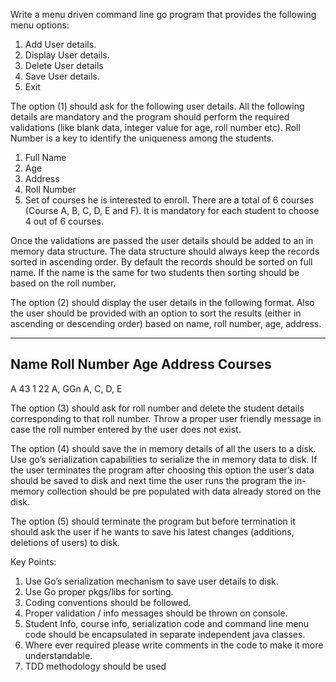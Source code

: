 Write a menu driven command line go program that provides the following menu options:
1.  Add User details.
2.  Display User details.
3.  Delete User details
4.  Save User details.
5.  Exit

The option (1) should ask for the following user details. All the following details are mandatory and the program should perform the required validations (like blank data, integer value for age, roll number etc). Roll Number is a key to identify the uniqueness among the students.
1.  Full Name
2.  Age
3.  Address
4.  Roll Number
5.  Set of courses he is interested to enroll. There are a total of 6 courses (Course A, B, C, D, E and F). It is mandatory for each student to choose 4 out of 6 courses.

Once the validations are passed the user details should be added to an in memory data structure. The data structure should always keep the records sorted in ascending order. By default the records should be sorted on full name. If the name is the same for two students then sorting should be based on the roll number.

The option (2) should display the user details in the following format. Also the user should be provided with an option to sort the results (either in ascending or descending order) based on name, roll number, age, address.

----------------------------------------------------------------------------------------------------------
Name    Roll Number                       Age                      Address                        Courses
---------------------------------------------------------------------------------------------------------- 
A            43                           1                        22 A, GGn                    A, C, D, E

The option (3) should ask for roll number and delete the student details corresponding to that roll number. Throw a proper user friendly message in case the roll number entered by the user does not exist.


The option (4) should save the in memory details of all the users to a disk. Use go’s serialization capabilities to serialize the in memory data to disk. If the user terminates the program after choosing this option the user’s data should be saved to disk and next time the user runs the program the in-memory collection should be pre populated with data already stored on the disk. 

The option (5) should terminate the program but before termination it should ask the user if he wants to save his latest changes (additions, deletions of users) to disk.

Key Points:
1.  Use Go’s serialization mechanism to save user details to disk.
2.  Use Go proper pkgs/libs  for sorting.
3.  Coding conventions should be followed.
4.  Proper validation / info messages should be thrown on console.
5.  Student Info, course info, serialization code and command line menu code should be encapsulated in    separate independent java classes.
6.  Where ever required please write comments in the code to make it more understandable.
7.  TDD methodology should be used
 


